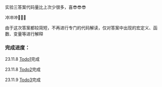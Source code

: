 实验三答案代码量比上次少很多，喜😎😎😎

冲冲冲🎉🎉🎉

由于这次答案都较简短，不再进行专门的代码解读，仅对答案中出现的宏定义、函数、变量等进行解释

### 完成进度：
23.11.8 [Todo1](https://github.com/litterqi/operating-system/blob/%E5%AE%9E%E9%AA%8C/%E5%AE%9E%E9%AA%8C%E4%B8%89%20%E8%BF%9B%E7%A8%8B%E4%B8%8E%E7%BA%BF%E7%A8%8B%E3%80%81%E5%BC%82%E5%B8%B8%E5%A4%84%E7%90%86/Todo1.md)完成

23.11.8 [Todo2](https://github.com/litterqi/operating-system/blob/%E5%AE%9E%E9%AA%8C/%E5%AE%9E%E9%AA%8C%E4%B8%89%20%E8%BF%9B%E7%A8%8B%E4%B8%8E%E7%BA%BF%E7%A8%8B%E3%80%81%E5%BC%82%E5%B8%B8%E5%A4%84%E7%90%86/Todo2.md)完成

23.11.9 [Todo3]()完成
